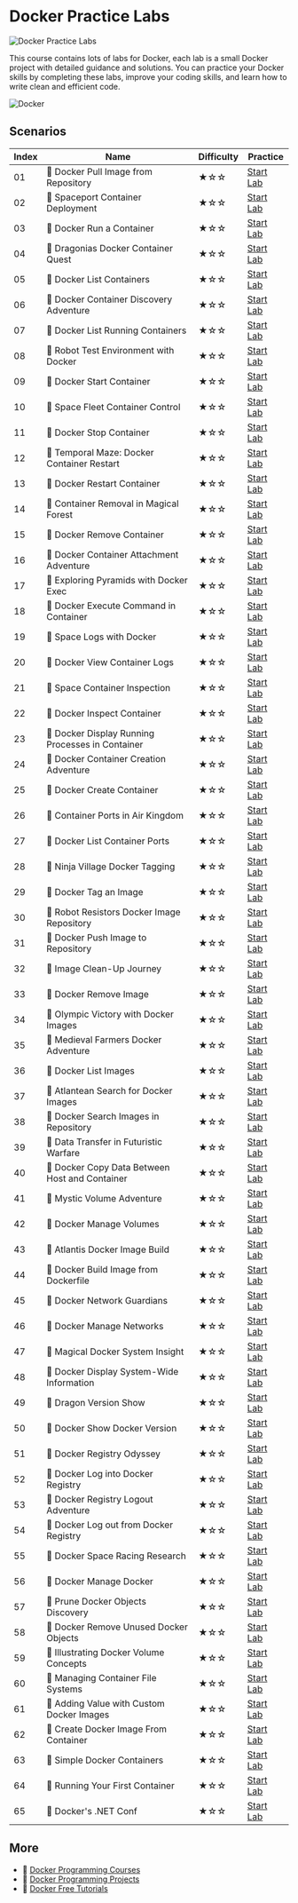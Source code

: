 # Docker Practice Labs

![Docker Practice Labs](https://cover-creator.appbot.io/docker-practice-labs.png)

This course contains lots of labs for Docker, each lab is a small Docker project with detailed guidance and solutions. You can practice your Docker skills by completing these labs, improve your coding skills, and learn how to write clean and efficient code.

![Docker](https://img.shields.io/badge/Docker-whitesmoke?style=for-the-badge&logo=docker)


## Scenarios

|   Index | Name                                            | Difficulty   | Practice                                                             |
|---------|-------------------------------------------------|--------------|----------------------------------------------------------------------|
|      01 | 📖 Docker Pull Image from Repository             | ★☆☆          | <a target='_blank' href='https://labex.io/labs/271485'>Start Lab</a> |
|      02 | 📖 Spaceport Container Deployment                | ★☆☆          | <a target='_blank' href='https://labex.io/labs/268715'>Start Lab</a> |
|      03 | 📖 Docker Run a Container                        | ★☆☆          | <a target='_blank' href='https://labex.io/labs/271495'>Start Lab</a> |
|      04 | 📖 Dragonias Docker Container Quest              | ★☆☆          | <a target='_blank' href='https://labex.io/labs/268702'>Start Lab</a> |
|      05 | 📖 Docker List Containers                        | ★☆☆          | <a target='_blank' href='https://labex.io/labs/271475'>Start Lab</a> |
|      06 | 📖 Docker Container Discovery Adventure          | ★☆☆          | <a target='_blank' href='https://labex.io/labs/268704'>Start Lab</a> |
|      07 | 📖 Docker List Running Containers                | ★☆☆          | <a target='_blank' href='https://labex.io/labs/271483'>Start Lab</a> |
|      08 | 📖 Robot Test Environment with Docker            | ★☆☆          | <a target='_blank' href='https://labex.io/labs/268718'>Start Lab</a> |
|      09 | 📖 Docker Start Container                        | ★☆☆          | <a target='_blank' href='https://labex.io/labs/271499'>Start Lab</a> |
|      10 | 📖 Space Fleet Container Control                 | ★☆☆          | <a target='_blank' href='https://labex.io/labs/268719'>Start Lab</a> |
|      11 | 📖 Docker Stop Container                         | ★☆☆          | <a target='_blank' href='https://labex.io/labs/271501'>Start Lab</a> |
|      12 | 📖 Temporal Maze: Docker Container Restart       | ★☆☆          | <a target='_blank' href='https://labex.io/labs/268714'>Start Lab</a> |
|      13 | 📖 Docker Restart Container                      | ★☆☆          | <a target='_blank' href='https://labex.io/labs/271489'>Start Lab</a> |
|      14 | 📖 Container Removal in Magical Forest           | ★☆☆          | <a target='_blank' href='https://labex.io/labs/268711'>Start Lab</a> |
|      15 | 📖 Docker Remove Container                       | ★☆☆          | <a target='_blank' href='https://labex.io/labs/271491'>Start Lab</a> |
|      16 | 📖 Docker Container Attachment Adventure         | ★☆☆          | <a target='_blank' href='https://labex.io/labs/268693'>Start Lab</a> |
|      17 | 📖 Exploring Pyramids with Docker Exec           | ★☆☆          | <a target='_blank' href='https://labex.io/labs/268699'>Start Lab</a> |
|      18 | 📖 Docker Execute Command in Container           | ★☆☆          | <a target='_blank' href='https://labex.io/labs/271461'>Start Lab</a> |
|      19 | 📖 Space Logs with Docker                        | ★☆☆          | <a target='_blank' href='https://labex.io/labs/268721'>Start Lab</a> |
|      20 | 📖 Docker View Container Logs                    | ★☆☆          | <a target='_blank' href='https://labex.io/labs/271473'>Start Lab</a> |
|      21 | 📖 Space Container Inspection                    | ★☆☆          | <a target='_blank' href='https://labex.io/labs/268700'>Start Lab</a> |
|      22 | 📖 Docker Inspect Container                      | ★☆☆          | <a target='_blank' href='https://labex.io/labs/271467'>Start Lab</a> |
|      23 | 📖 Docker Display Running Processes in Container | ★☆☆          | <a target='_blank' href='https://labex.io/labs/271507'>Start Lab</a> |
|      24 | 📖 Docker Container Creation Adventure           | ★☆☆          | <a target='_blank' href='https://labex.io/labs/268696'>Start Lab</a> |
|      25 | 📖 Docker Create Container                       | ★☆☆          | <a target='_blank' href='https://labex.io/labs/271459'>Start Lab</a> |
|      26 | 📖 Container Ports in Air Kingdom                | ★☆☆          | <a target='_blank' href='https://labex.io/labs/268701'>Start Lab</a> |
|      27 | 📖 Docker List Container Ports                   | ★☆☆          | <a target='_blank' href='https://labex.io/labs/271479'>Start Lab</a> |
|      28 | 📖 Ninja Village Docker Tagging                  | ★☆☆          | <a target='_blank' href='https://labex.io/labs/268720'>Start Lab</a> |
|      29 | 📖 Docker Tag an Image                           | ★☆☆          | <a target='_blank' href='https://labex.io/labs/271505'>Start Lab</a> |
|      30 | 📖 Robot Resistors Docker Image Repository       | ★☆☆          | <a target='_blank' href='https://labex.io/labs/268710'>Start Lab</a> |
|      31 | 📖 Docker Push Image to Repository               | ★☆☆          | <a target='_blank' href='https://labex.io/labs/271487'>Start Lab</a> |
|      32 | 📖 Image Clean-Up Journey                        | ★☆☆          | <a target='_blank' href='https://labex.io/labs/268712'>Start Lab</a> |
|      33 | 📖 Docker Remove Image                           | ★☆☆          | <a target='_blank' href='https://labex.io/labs/271493'>Start Lab</a> |
|      34 | 📖 Olympic Victory with Docker Images            | ★☆☆          | <a target='_blank' href='https://labex.io/labs/268703'>Start Lab</a> |
|      35 | 📖 Medieval Farmers Docker Adventure             | ★☆☆          | <a target='_blank' href='https://labex.io/labs/271453'>Start Lab</a> |
|      36 | 📖 Docker List Images                            | ★☆☆          | <a target='_blank' href='https://labex.io/labs/271463'>Start Lab</a> |
|      37 | 📖 Atlantean Search for Docker Images            | ★☆☆          | <a target='_blank' href='https://labex.io/labs/268716'>Start Lab</a> |
|      38 | 📖 Docker Search Images in Repository            | ★☆☆          | <a target='_blank' href='https://labex.io/labs/271497'>Start Lab</a> |
|      39 | 📖 Data Transfer in Futuristic Warfare           | ★☆☆          | <a target='_blank' href='https://labex.io/labs/268695'>Start Lab</a> |
|      40 | 📖 Docker Copy Data Between Host and Container   | ★☆☆          | <a target='_blank' href='https://labex.io/labs/271457'>Start Lab</a> |
|      41 | 📖 Mystic Volume Adventure                       | ★☆☆          | <a target='_blank' href='https://labex.io/labs/268709'>Start Lab</a> |
|      42 | 📖 Docker Manage Volumes                         | ★☆☆          | <a target='_blank' href='https://labex.io/labs/271511'>Start Lab</a> |
|      43 | 📖 Atlantis Docker Image Build                   | ★☆☆          | <a target='_blank' href='https://labex.io/labs/268694'>Start Lab</a> |
|      44 | 📖 Docker Build Image from Dockerfile            | ★☆☆          | <a target='_blank' href='https://labex.io/labs/271455'>Start Lab</a> |
|      45 | 📖 Docker Network Guardians                      | ★☆☆          | <a target='_blank' href='https://labex.io/labs/268708'>Start Lab</a> |
|      46 | 📖 Docker Manage Networks                        | ★☆☆          | <a target='_blank' href='https://labex.io/labs/271477'>Start Lab</a> |
|      47 | 📖 Magical Docker System Insight                 | ★☆☆          | <a target='_blank' href='https://labex.io/labs/268698'>Start Lab</a> |
|      48 | 📖 Docker Display System-Wide Information        | ★☆☆          | <a target='_blank' href='https://labex.io/labs/271465'>Start Lab</a> |
|      49 | 📖 Dragon Version Show                           | ★☆☆          | <a target='_blank' href='https://labex.io/labs/268717'>Start Lab</a> |
|      50 | 📖 Docker Show Docker Version                    | ★☆☆          | <a target='_blank' href='https://labex.io/labs/271509'>Start Lab</a> |
|      51 | 📖 Docker Registry Odyssey                       | ★☆☆          | <a target='_blank' href='https://labex.io/labs/268705'>Start Lab</a> |
|      52 | 📖 Docker Log into Docker Registry               | ★☆☆          | <a target='_blank' href='https://labex.io/labs/271469'>Start Lab</a> |
|      53 | 📖 Docker Registry Logout Adventure              | ★☆☆          | <a target='_blank' href='https://labex.io/labs/268706'>Start Lab</a> |
|      54 | 📖 Docker Log out from Docker Registry           | ★☆☆          | <a target='_blank' href='https://labex.io/labs/271471'>Start Lab</a> |
|      55 | 📖 Docker Space Racing Research                  | ★☆☆          | <a target='_blank' href='https://labex.io/labs/268707'>Start Lab</a> |
|      56 | 📖 Docker Manage Docker                          | ★☆☆          | <a target='_blank' href='https://labex.io/labs/271503'>Start Lab</a> |
|      57 | 📖 Prune Docker Objects Discovery                | ★☆☆          | <a target='_blank' href='https://labex.io/labs/268713'>Start Lab</a> |
|      58 | 📖 Docker Remove Unused Docker Objects           | ★☆☆          | <a target='_blank' href='https://labex.io/labs/271481'>Start Lab</a> |
|      59 | 📖 Illustrating Docker Volume Concepts           | ★☆☆          | <a target='_blank' href='https://labex.io/labs/67494'>Start Lab</a>  |
|      60 | 📖 Managing Container File Systems               | ★☆☆          | <a target='_blank' href='https://labex.io/labs/148984'>Start Lab</a> |
|      61 | 📖 Adding Value with Custom Docker Images        | ★☆☆          | <a target='_blank' href='https://labex.io/labs/148983'>Start Lab</a> |
|      62 | 📖 Create Docker Image From Container            | ★☆☆          | <a target='_blank' href='https://labex.io/labs/67460'>Start Lab</a>  |
|      63 | 📖 Simple Docker Containers                      | ★☆☆          | <a target='_blank' href='https://labex.io/labs/67162'>Start Lab</a>  |
|      64 | 📖 Running Your First Container                  | ★☆☆          | <a target='_blank' href='https://labex.io/labs/148982'>Start Lab</a> |
|      65 | 📖 Docker's .NET Conf                            | ★☆☆          | <a target='_blank' href='https://labex.io/labs/67462'>Start Lab</a>  |

## More

- 🔗 [Docker Programming Courses](https://github.com/labex-labs/awesome-programming-courses)
- 🔗 [Docker Programming Projects](https://github.com/labex-labs/awesome-programming-projects)
- 🔗 [Docker Free Tutorials](https://github.com/labex-labs/docker-free-tutorials)

